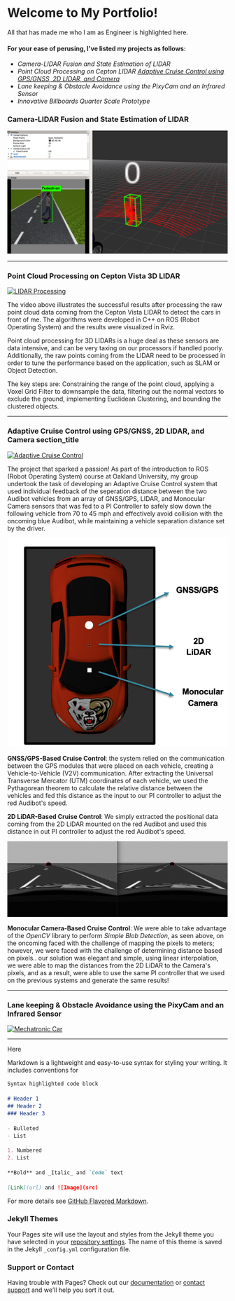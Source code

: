 
# Welcome to My Portfolio!
All that has made me who I am as Engineer is highlighted here.

#### For your ease of perusing, I've listed my projects as follows:


          

* _Camera-LIDAR Fusion and State Estimation of LIDAR_
* _Point Cloud Processing on Cepton LIDAR_
[_Adaptive Cruise Control using GPS/GNSS, 2D LIDAR, and Camera_](#Audibot_ACC)
* _Lane keeping & Obstacle Avoidance using the PixyCam and an Infrared Sensor_
* _Innovative Billboards Quarter Scale Prototype_


### Camera-LIDAR Fusion and State Estimation of LIDAR


<img src="/images/gazebo_simulation.png?raw=true" />



- - - -

### Point Cloud Processing on Cepton Vista 3D LIDAR

[![LIDAR Processing](https://res.cloudinary.com/marcomontalbano/image/upload/v1607592207/video_to_markdown/images/youtube--fvGX2Kw34n0-c05b58ac6eb4c4700831b2b3070cd403.jpg)](https://www.youtube.com/watch?v=fvGX2Kw34n0 "LIDAR Processing")

The video above illustrates the successful results after processing the raw point cloud data coming from the Cepton Vista LIDAR to detect the cars in front of me. The algorithms were developed in C++ on ROS (Robot Operating System) and the results were visualized in Rviz.

Point cloud processing for 3D LIDARs is a huge deal as these sensors are data intensive, and can be very taxing on our processors if handled poorly. Additionally, the raw points coming from the LIDAR need to be processed in order to tune the performance based on the application, such as SLAM or Object Detection. 

The key steps are: Constraining the range of the point cloud, applying a Voxel Grid Filter to downsample the data, filtering out the normal vectors to exclude the ground, implementing Euclidean Clustering, and bounding the clustered objects. 

- - - -

### Adaptive Cruise Control using GPS/GNSS, 2D LIDAR, and Camera section_title<a name="Audibot_ACC"></a>

[![Adaptive Cruise Control](https://res.cloudinary.com/marcomontalbano/image/upload/v1607909247/video_to_markdown/images/youtube--p0SfGsaEiwc-c05b58ac6eb4c4700831b2b3070cd403.jpg)](https://youtu.be/p0SfGsaEiwc "Adaptive Cruise Control")

The project that sparked a passion! As part of the introduction to ROS (Robot Operating System) course at Oakland University, my group undertook the task of developing an Adaptive Cruise Control system that used individual feedback of the seperation distance between the two Audibot vehicles from an array of GNSS/GPS, LIDAR, and Monocular Camera sensors that was fed to a PI Controller to safely slow down the following vehicle from 70 to 45 mph and effectively avoid collision with the oncoming blue Audibot, while maintaining a vehicle separation distance set by the driver.

<img src="/images/ACC_Audibot.png?raw=true" />

**GNSS/GPS-Based Cruise Control**: the system relied on the communication between the GPS modules that were placed on each vehicle, creating a Vehicle-to-Vehicle (V2V) communication. After extracting the Universal Transverse Mercator (UTM) coordinates of each vehicle, we used the Pythagorean theorem to calculate the relative distance between the vehicles and fed this distance as the input to our PI controller to adjust the red Audibot's speed.

**2D LiDAR-Based Cruise Control**: We simply extracted the positional data coming from the 2D LiDAR mounted on the red Audibot and used this distance in out PI controller to adjust the red Audibot's speed.

<img src="/images/ACC_juxtaposed_blob.png?raw=true" />

**Monocular Camera-Based Cruise Control**: We were able to take advantage of the _OpenCV_ library to perform _Simple Blob Detection_, as seen above, on the oncoming faced with the challenge of mapping the pixels to meters; however, we were faced with the challenge of determining distance based on pixels.. our solution was elegant and simple, using linear interpolation, we were able to map the distances from the 2D LiDAR to the Camera's pixels, and as a result, were able to use the same PI controller that we used on the previous systems and generate the same results!



- - - -

### Lane keeping & Obstacle Avoidance using the PixyCam and an Infrared Sensor



[![Mechatronic Car](https://res.cloudinary.com/marcomontalbano/image/upload/v1607640464/video_to_markdown/images/youtube--EgaXYLZe98o-c05b58ac6eb4c4700831b2b3070cd403.jpg)](https://youtu.be/EgaXYLZe98o "Mechatronic Car")

- - - -

Here 

Markdown is a lightweight and easy-to-use syntax for styling your writing. It includes conventions for

```markdown
Syntax highlighted code block

# Header 1
## Header 2
### Header 3

- Bulleted
- List

1. Numbered
2. List

**Bold** and _Italic_ and `Code` text

[Link](url) and ![Image](src)
```

For more details see [GitHub Flavored Markdown](https://guides.github.com/features/mastering-markdown/).

### Jekyll Themes

Your Pages site will use the layout and styles from the Jekyll theme you have selected in your [repository settings](https://github.com/slabban/slabban.github.io/settings). The name of this theme is saved in the Jekyll `_config.yml` configuration file.

### Support or Contact

Having trouble with Pages? Check out our [documentation](https://docs.github.com/categories/github-pages-basics/) or [contact support](https://github.com/contact) and we’ll help you sort it out.
